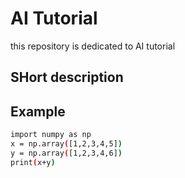 # AI Tutorial

this repository is dedicated to AI tutorial

## SHort description


## Example

```bash
import numpy as np
x = np.array([1,2,3,4,5])
y = np.array([1,2,3,4,6])
print(x+y)
```

